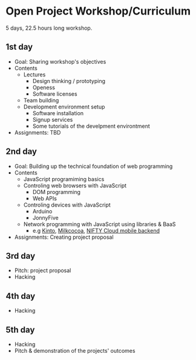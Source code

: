 # Open Project Workshop/Curriculum

5 days, 22.5 hours long workshop.

## 1st day

- Goal: Sharing workshop's objectives
- Contents
   - Lectures
        - Design thinking / prototyping
        - Openess
        - Software licenses
   - Team building
   - Development environment setup
        - Software installation
        - Signup services
        - Some tutorials of the develpment environtment
- Assignments: TBD

## 2nd day

- Goal: Building up the technical foundation of web programming
- Contents
   - JavaScript programiming basics
   - Controling web browsers with JavaScript
        - DOM programming
        - Web APIs
   - Controling devices with JavaScript
        - Arduino
        - JonnyFive
   - Network programming with JavaScript using libraries & BaaS
        - e.g [Kinto](http://kinto.readthedocs.io/en/latest/), [Milkcocoa](https://mlkcca.com/), [NIFTY Cloud mobile backend](http://mb.cloud.nifty.com/)
- Assignments: Creating project proposal

## 3rd day

- Pitch: project proposal
- Hacking

## 4th day

- Hacking

## 5th day

- Hacking
- Pitch & demonstration of the projects' outcomes

